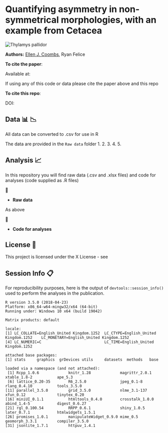 # Quantifying asymmetry in non-symmetrical morphologies, with an example from Cetacea 


![_Thylamys pallidor_](https://www.researchgate.net/profile/Thomas_Giarla/publication/232678215/figure/fig17/AS:268009122037799@1440909762466/Figure-1-Thylamys-pallidior-from-Bahia-Cracker-4256%27S-6420%27W-Chubut-Argentina.png)

__Authors:__
[Ellen J. Coombs](mailto:ellen.coombs.14@ucl.ac.uk),
Ryan Felice

__To cite the paper__: 

>

Available at: 

If using any of this code or data please cite the paper above and this repo

__To cite this repo__: 

>

DOI: 


## Data :bar_chart: :chart_with_downwards_trend: 

All data can be converted to .csv for use in R

The data are provided in the `Raw data` folder
1. 
2. 
3. 
4. 
5. 

## Analysis :chart_with_upwards_trend:
In this repository you will find raw data (.csv and .xlsx files) and code for analyses (code supplied as .R files)

 :file_folder:
* **Raw data**

As above 

 :file_folder:
* **Code for analyses**

## License :page_with_curl:
This project is licensed under the X License - see 

## Session Info :clipboard:
For reproducibility purposes, here is the output of `devtools::session_info()` used to perform the analyses in the publication. 

```{r}
R version 3.5.0 (2018-04-23)
Platform: x86_64-w64-mingw32/x64 (64-bit)
Running under: Windows 10 x64 (build 19042)

Matrix products: default

locale:
[1] LC_COLLATE=English_United Kingdom.1252  LC_CTYPE=English_United Kingdom.1252    LC_MONETARY=English_United Kingdom.1252
[4] LC_NUMERIC=C                            LC_TIME=English_United Kingdom.1252    

attached base packages:
[1] stats     graphics  grDevices utils     datasets  methods   base     

loaded via a namespace (and not attached):
 [1] Rcpp_1.0.6             knitr_1.28             magrittr_2.0.1         xtable_1.8-2           ape_5.3               
 [6] lattice_0.20-35        R6_2.5.0               jpeg_0.1-8             rlang_0.4.10           tools_3.5.0           
[11] parallel_3.5.0         grid_3.5.0             nlme_3.1-137           xfun_0.12              tinytex_0.20          
[16] miniUI_0.1.1           htmltools_0.4.0        crosstalk_1.0.0        abind_1.4-5            digest_0.6.27         
[21] rgl_0.100.54           RRPP_0.6.1             shiny_1.0.5            later_0.7.1            htmlwidgets_1.5.1     
[26] promises_1.0.1         manipulateWidget_0.9.0 mime_0.5               geomorph_3.3.1         compiler_3.5.0        
[31] jsonlite_1.7.1         httpuv_1.4.1 
```
